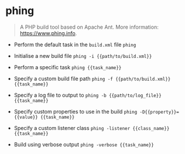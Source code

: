 # phing
> A PHP build tool based on Apache Ant.
> More information: <https://www.phing.info>.

- Perform the default task in the `build.xml` file
`phing`

- Initialise a new build file
`phing -i {{path/to/build.xml}}`

- Perform a specific task
`phing {{task_name}}`

- Specify a custom build file path
`phing -f {{path/to/build.xml}} {{task_name}}`

- Specify a log file to output to
`phing -b {{path/to/log_file}} {{task_name}}`

- Specify custom properties to use in the build
`phing -D{{property}}={{value}} {{task_name}}`

- Specify a custom listener class
`phing -listener {{class_name}} {{task_name}}`

- Build using verbose output
`phing -verbose {{task_name}}`

